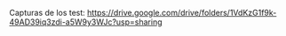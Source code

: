 Capturas de los test: 
https://drive.google.com/drive/folders/1VdKzG1f9k-49AD39iq3zdi-a5W9y3WJc?usp=sharing

